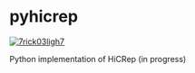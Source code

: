 # pyhicrep
[![7rick03ligh7](https://circleci.com/gh/7rick03ligh7/pyhicrep.svg?style=svg)](https://app.circleci.com/pipelines/github/7rick03ligh7/pyhicrep)

Python implementation of HiCRep (in progress)

